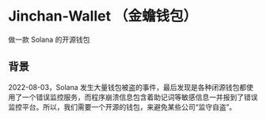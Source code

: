 # Jinchan-Wallet （金蟾钱包）

做一款 Solana 的开源钱包

## 背景

2022-08-03，Solana 发生大量钱包被盗的事件，最后发现是各种闭源钱包都使用了一个错误监控服务，而程序崩溃信息包含着助记词等敏感信息一并报到了错误监控平台。所以，我们需要一个开源的钱包，来避免某些公司“监守自盗”。

## 
